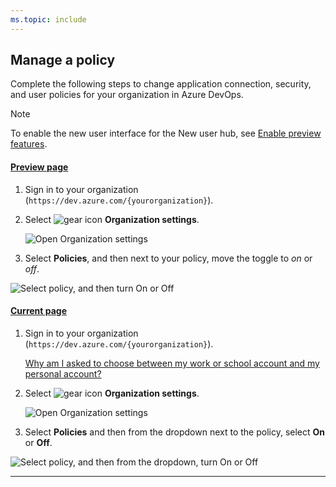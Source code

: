 ```yaml
---
ms.topic: include
---
```


## Manage a policy

Complete the following steps to change application connection, security, and user policies for your organization in Azure DevOps.

> [!NOTE]  
> To enable the new user interface for the New user hub, see [Enable preview features](../project/navigation/preview-features.md).

#### [Preview page](#tab/preview-page)

1. Sign in to your organization (`https://dev.azure.com/{yourorganization}`).

2. Select ![gear icon](../media/icons/gear-icon.png) **Organization settings**.

   ![Open Organization settings](../media/settings/open-admin-settings-vert.png)

3. Select **Policies**, and then next to your policy, move the toggle to _on_ or _off_.

![Select policy, and then turn On or Off](../media/change-policies-preview.png)

#### [Current page](#tab/current-page)

1. Sign in to your organization (`https://dev.azure.com/{yourorganization}`).

   [Why am I asked to choose between my work or school account and my personal account?](../organizations/accounts/faq-user-and-permissions-management.md#ChooseOrgAcctMSAcct)

2. Select ![gear icon](../media/icons/gear-icon.png) **Organization settings**.

   ![Open Organization settings](../media/settings/open-admin-settings-vert.png)

3. Select **Policies** and then from the dropdown next to the policy, select **On** or **Off**.

![Select policy, and then from the dropdown, turn On or Off](../media/change-policies-current-view.png)

---
